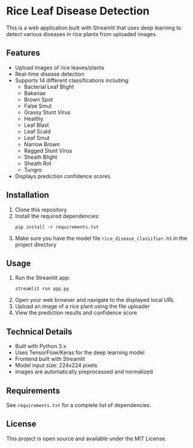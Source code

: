 # Rice Leaf Disease Detection

This is a web application built with Streamlit that uses deep learning to detect various diseases in rice plants from uploaded images.

## Features

- Upload images of rice leaves/plants
- Real-time disease detection
- Supports 14 different classifications including:
  - Bacterial Leaf Blight
  - Bakanae
  - Brown Spot
  - False Smut
  - Grassy Stunt Virus
  - Healthy
  - Leaf Blast
  - Leaf Scald
  - Leaf Smut
  - Narrow Brown
  - Ragged Stunt Virus
  - Sheath Blight
  - Sheath Rot
  - Tungro
- Displays prediction confidence scores

## Installation

1. Clone this repository
2. Install the required dependencies:
   ```
   pip install -r requirements.txt
   ```
3. Make sure you have the model file `rice_disease_classifier.h5` in the project directory

## Usage

1. Run the Streamlit app:
   ```
   streamlit run app.py
   ```
2. Open your web browser and navigate to the displayed local URL
3. Upload an image of a rice plant using the file uploader
4. View the prediction results and confidence score

## Technical Details

- Built with Python 3.x
- Uses TensorFlow/Keras for the deep learning model
- Frontend built with Streamlit
- Model input size: 224x224 pixels
- Images are automatically preprocessed and normalized

## Requirements

See `requirements.txt` for a complete list of dependencies.

## License

This project is open source and available under the MIT License. 